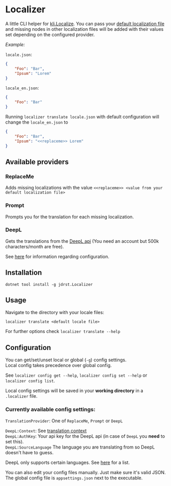 # Localizer

A little CLI helper for [kli.Localize](https://github.com/kl1mm/localize/). 
You can pass your [default localization file](https://github.com/kl1mm/localize/?tab=readme-ov-file#create-json-files-for-your-localized-texts)
 and missing nodes in other localization files will be added with their values set depending on the configured provider.

_Example:_

`locale.json`:
```json
{
    "Foo": "Bar",
    "Ipsum": "Lorem"
}
```
`locale_en.json`:
```json
{
    "Foo": "Bar"
}
```
Running `localizer translate locale.json` with default configuration will change the `locale_en.json` to
```json
{
    "Foo": "Bar",
    "Ipsum": "<<replaceme>> Lorem"
}
```

## Available providers

### ReplaceMe

Adds missing localizations with the value `<<replaceme>> <value from your default localization file>`

### Prompt

Prompts you for the translation for each missing localization.

### DeepL

Gets the translations from the [DeepL api](https://www.deepl.com/en/pro-api) (You need an account but 500k characters/month are free).

See [here](#configuration) for information regarding configuration.


## Installation

```
dotnet tool install -g jdrst.Localizer
```

## Usage

Navigate to the directory with your locale files:

`localizer translate <default locale file>`

For further options check `localizer translate --help`

## Configuration

You can get/set/unset local or global (`-g`) config settings.  
Local config takes precedence over global config.

See `localizer config get --help`, `localizer config set --help` or `localizer config list`.

Local config settings will be saved in your __working directory__ in a `.localizer` file.

### Currently available config settings:

`TranslationProvider`: One of `ReplaceMe`, `Prompt` or `DeepL`

`DeepL:Context`: See [translation context](https://developers.deepl.com/docs/best-practices/working-with-context)  
`DeepL:AuthKey`: Your api key for the DeepL api (in case of `DeepL` you __need__ to set this).  
`DeepL:SourceLanguage` The language you are translating from so DeepL doesn't have to guess. 

DeepL only supports certain languages. See [here](https://developers.deepl.com/docs/api-reference/languages) for a list.

You can also edit your config files manually. Just make sure it's valid JSON.   
The global config file is `appsettings.json` next to the executable.